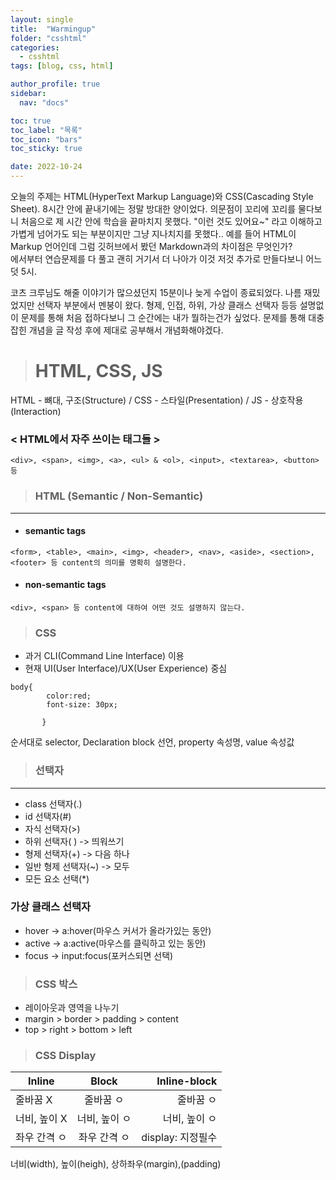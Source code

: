 ```yaml
---
layout: single
title:  "Warmingup"
folder: "csshtml"
categories:
  - csshtml
tags: [blog, css, html]

author_profile: true
sidebar:
  nav: "docs"

toc: true
toc_label: "목록"
toc_icon: "bars"
toc_sticky: true

date: 2022-10-24
---
```



오늘의 주제는 HTML(HyperText Markup Language)와 CSS(Cascading Style Sheet). 8시간 안에 끝내기에는 정말 방대한 양이었다. 의문점이 꼬리에 꼬리를 물다보니 처음으로 제 시간 안에 학습을 끝마치지 못했다. "이런 것도 있어요~" 라고 이해하고 가볍게 넘어가도 되는 부분이지만 그냥 지나치지를 못했다.. 예를 들어 HTML이 Markup 언어인데 그럼 깃허브에서 봤던 Markdown과의 차이점은 무엇인가?  
에서부터 연습문제를 다 풀고 괜히 거기서 더 나아가 이것 저것 추가로 만들다보니 어느덧 5시.  

코츠 크루님도 해줄 이야기가 많으셨던지 15분이나 늦게 수업이 종료되었다. 나름 재밌었지만 선택자 부분에서 멘붕이 왔다. 형제, 인접, 하위, 가상 클래스 선택자 등등 설명없이 문제를 통해 처음 접하다보니 그 순간에는 내가 뭘하는건가 싶었다. 문제를 통해 대충 잡힌 개념을 글 작성 후에 제대로 공부해서 개념화해야겠다.  


> # HTML, CSS, JS

HTML - 뼈대, 구조(Structure) / CSS - 스타일(Presentation) / JS - 상호작용(Interaction)


### < HTML에서 자주 쓰이는 태그들 >
```
<div>, <span>, <img>, <a>, <ul> & <ol>, <input>, <textarea>, <button> 등
```

> ### HTML (Semantic / Non-Semantic)
-------------------


- #### semantic tags

```
<form>, <table>, <main>, <img>, <header>, <nav>, <aside>, <section>, <footer> 등 content의 의미를 명확히 설명한다. 
```
 

- #### non-semantic tags

```
<div>, <span> 등 content에 대하여 어떤 것도 설명하지 않는다.  
```

> ### CSS  

- 과거 CLI(Command Line Interface) 이용  
- 현재 UI(User Interface)/UX(User Experience) 중심  

```
body{
        color:red;
        font-size: 30px;
        
       } 
```

순서대로 selector, Declaration block 선언, property 속성명, value 속성값

> ### 선택자
----

- class 선택자(.)
- id 선택자(#)
- 자식 선택자(>)
- 하위 선택자( ) -> 띄워쓰기
- 형제 선택자(+) -> 다음 하나
- 일반 형제 선택자(~) -> 모두
- 모든 요소 선택(*)

### 가상 클래스 선택자  
- hover -> a:hover(마우스 커서가 올라가있는 동안)
- active -> a:active(마우스를 클릭하고 있는 동안)
- focus -> input:focus(포커스되면 선택) 


> ### CSS 박스  
- 레이아웃과 영역을 나누기 
- margin > border > padding > content
- top > right > bottom > left


> ### CSS Display  

| Inline        | Block         | Inline-block|
| ------------- |:-------------:| -----------:|
| 줄바꿈 X        | 줄바꿈 ㅇ      | 줄바꿈 ㅇ       |
| 너비, 높이 X  | 너비, 높이 ㅇ   | 너비, 높이 ㅇ     |
| 좌우 간격 ㅇ  |  좌우 간격 ㅇ     |display: 지정필수|  

너비(width), 높이(heigh), 상하좌우(margin),(padding)
     


